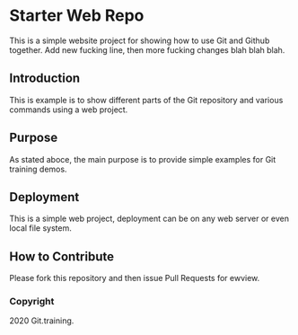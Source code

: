 # Starter Web Repo

This  is a simple website project for showing how to use Git and Github together.
Add new fucking line, then more fucking changes blah blah blah.

## Introduction

This is example is to show different parts of the Git repository and various commands using a web project.

## Purpose

As stated aboce, the main purpose is to provide simple examples for Git training demos.

## Deployment

This is a simple web project, deployment can be on any web server or even local file system.

## How to Contribute

Please fork this repository and then issue Pull Requests for ewview.

### Copyright

2020 Git.training.
